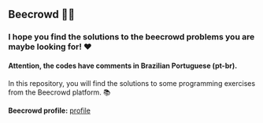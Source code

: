 ## Beecrowd 🐝🐝

### I hope you find the solutions to the beecrowd problems you are maybe looking for! ❤

#### Attention, the codes have comments in Brazilian Portuguese (pt-br). 

In this repository, you will find the solutions to some programming exercises from the Beecrowd platform. 📚


**Beecrowd profile:** [profile](https://www.beecrowd.com.br/judge/pt/profile/667397)

